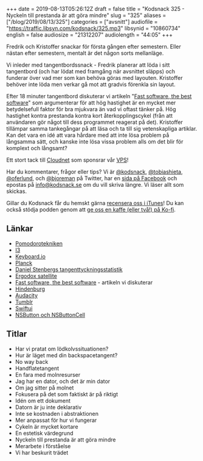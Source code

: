 +++
date = 2019-08-13T05:26:12Z
draft = false
title = "Kodsnack 325 - Nyckeln till prestanda är att göra mindre"
slug = "325"
aliases = ["/blog/2019/08/13/325"]
categories = ["avsnitt"]
audiofile = "https://traffic.libsyn.com/kodsnack/325.mp3"
libsynid = "10860734"
english = false
audiosize = "21312207"
audiolength = "44:05"
+++

Fredrik och Kristoffer snackar för första gången efter semestern. Eller nästan efter semestern, mentalt är det någon sorts mellanläge.

Vi inleder med tangentbordssnack - Fredrik planerar att löda i sitt tangentbord (och har lödat med framgång när avsnittet släpps) och funderar över vad mer som kan behöva göras med layouten. Kristoffer behöver inte löda men verkar gå mot att gradvis förenkla sin layout.

Efter 18 minuter tangentbord diskuterar vi artikeln "[Fast software, the best software](https://craigmod.com/essays/fast_software/)" som argumenterar för att hög hastighet är en mycket mer betydelsefull faktor för bra mjukvara än vad vi oftast tänker på. Hög hastighet kontra prestanda kontra kort återkopplingscykel (från att användaren gör något till dess programmet reagerat på det). Kristoffer tillämpar samma tankegångar på att läsa och ta till sig vetenskapliga artiklar. Kan det vara en idé att vara hårdare med att inte lösa problem på långsamma sätt, och kanske inte lösa vissa problem alls om det blir för komplext och långsamt?

Ett stort tack till [Cloudnet](http://www.cloudnet.se) som sponsrar vår [VPS](http://en.wikipedia.org/wiki/Virtual_private_server)!

Har du kommentarer, frågor eller tips? Vi är [@kodsnack](https://www.twitter.com/kodsnack), [@tobiashieta](https://www.twitter.com/tobiashieta), [@oferlund](https://www.twitter.com/oferlund), och [@bjoreman](https://www.twitter.com/bjoreman) på Twitter, har en [sida på Facebook](https://www.facebook.com/kodsnack) och epostas på [info@kodsnack.se](mailto:info@kodsnack.se) om du vill skriva längre. Vi läser allt som skickas.

Gillar du Kodsnack får du hemskt gärna [recensera oss i iTunes](http://itunes.apple.com/se/podcast/kodsnack/id561631498?l=en)! Du kan också stödja podden genom att <a href="https://ko-fi.com/kodsnack" rel="payment">ge oss en kaffe (eller två!) på Ko-fi</a>.

## Länkar ##
* [Pomodorotekniken](https://en.wikipedia.org/wiki/Pomodoro_Technique)
* [I3](https://i3wm.org/)
* [Keyboard.io](https://shop.keyboard.io/)
* [Planck](https://olkb.com/planck)
* [Daniel Stenbergs tangenttyckningsstatistik](https://daniel.haxx.se/blog/2015/08/19/one-year-and-6-76-million-key-presses-later/)
* [Ergodox satellite](https://ergodox-ez.com/pages/satellite)
* [Fast software, the best software](https://craigmod.com/essays/fast_software/) - artikeln vi diskuterar
* [Hindenburg](https://hindenburg.com/)
* [Audacity](https://en.wikipedia.org/wiki/Audacity_%28audio_editor%29)
* [Tumblr](https://en.wikipedia.org/wiki/Tumblr)
* [Swiftui](https://developer.apple.com/documentation/swiftui)
* [NSButton och NSButtonCell](https://stackoverflow.com/questions/6112861/nsbuttoncell-vs-nsbutton)

## Titlar ##
* Har vi pratat om lödkolvssituationen?
* Hur är läget med din backspacetangent?
* No way back
* Handflatetangent
* En fara med molnresurser
* Jag har en dator, och det är min dator
* Om jag sitter på molnet
* Fokusera på det som faktiskt är på riktigt
* Idén om ett dokument
* Datorn är ju inte deklarativ
* Inte se kostnaden i abstraktionen
* Mer anpassat för hur vi fungerar
* Cykeln är mycket kortare
* En estetisk värdegrund
* Nyckeln till prestanda är att göra mindre
* Merarbete i förståelse
* Vi har beskurit trädet